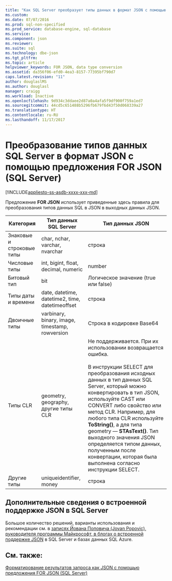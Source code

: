 ```yaml
---
title: "Как SQL Server преобразует типы данных в формат JSON с помощью предложения FOR JSON (SQL Server) | Документация Майкрософт"
ms.custom: 
ms.date: 07/07/2016
ms.prod: sql-non-specified
ms.prod_service: database-engine, sql-database
ms.service: 
ms.component: json
ms.reviewer: 
ms.suite: sql
ms.technology: dbe-json
ms.tgt_pltfrm: 
ms.topic: article
helpviewer_keywords: FOR JSON, data type conversion
ms.assetid: da356f06-efd0-4ea3-8157-77395bf790d7
caps.latest.revision: "11"
author: douglaslMS
ms.author: douglasl
manager: craigg
ms.workload: Inactive
ms.openlocfilehash: 9d934c3ddaee2d87a0a4afa5f9df900f759a1ed7
ms.sourcegitcommit: 44cd5c651488b5296fb679f6d43f50d068339a27
ms.translationtype: HT
ms.contentlocale: ru-RU
ms.lasthandoff: 11/17/2017
---
```

# <a name="how-for-json-converts-sql-server-data-types-to-json-data-types-sql-server"></a>Преобразование типов данных SQL Server в формат JSON с помощью предложения FOR JSON (SQL Server)
[!INCLUDE[appliesto-ss-asdb-xxxx-xxx-md](../../includes/appliesto-ss-asdb-xxxx-xxx-md.md)]

  Предложение **FOR JSON** использует приведенные здесь правила для преобразования типов данных SQL в JSON в выходных данных JSON.  
  
|Категория|Тип данных SQL Server|Тип данных JSON|  
|--------------|--------------|---------------|  
|Знаковые и строковые типы|char, nchar, varchar, nvarchar|строка|  
|Числовые типы|int, bigint, float, decimal, numeric|number|  
|Битовый тип|bit|Логическое значение (true или false)|  
|Типы даты и времени|date, datetime, datetime2, time, datetimeoffset|строка|  
|Двоичные типы|varbinary, binary, image, timestamp, rowversion|Строка в кодировке Base64|  
|Типы CLR|geometry, geography, другие типы CLR|Не поддерживается. При их использовании возвращается ошибка.<br /><br /> В инструкции SELECT для преобразования исходных данных в тип данных SQL Server, который можно конвертировать в тип JSON, используйте CAST или CONVERT либо свойство или метод CLR. Например, для любого типа CLR используйте **ToString()**, а для типа geometry — **STAsText()**. Тип выходного значения JSON определяется типом данных, полученным после конвертации, которая была выполнена согласно инструкции SELECT.|  
|Другие типы|uniqueidentifier, money|строка|  

## <a name="learn-more-about-the-built-in-json-support-in-sql-server"></a>Дополнительные сведения о встроенной поддержке JSON в SQL Server  
Большое количество решений, варианты использования и рекомендации см. в [записях Йована Поповича (Jovan Popovic), руководителя программы Майкрософт, в блогах о встроенной поддержке JSON](http://blogs.msdn.com/b/sqlserverstorageengine/archive/tags/json/) в SQL Server и базах данных SQL Azure.
  
## <a name="see-also"></a>См. также:  
 [Форматирование результатов запроса как JSON с помощью предложения FOR JSON (SQL Server)](../../relational-databases/json/format-query-results-as-json-with-for-json-sql-server.md)  
  
  
